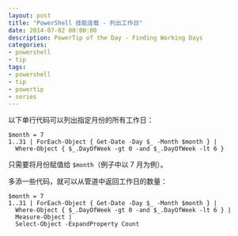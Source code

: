 ```yaml
---
layout: post
title: "PowerShell 技能连载 - 列出工作日"
date: 2014-07-02 00:00:00
description: PowerTip of the Day - Finding Working Days
categories:
- powershell
- tip
tags:
- powershell
- tip
- powertip
- series
---
```

以下单行代码可以列出指定月份的所有工作日：

    $month = 7
    1..31 | ForEach-Object { Get-Date -Day $_ -Month $month } |
      Where-Object { $_.DayOfWeek -gt 0 -and $_.DayOfWeek -lt 6 }


只需要将月份赋值给 `$month`（例子中以 7 月为例）。

多添一些代码，就可以从管道中返回工作日的数量：

    $month = 7
    1..31 | ForEach-Object { Get-Date -Day $_ -Month $month } |
      Where-Object { $_.DayOfWeek -gt 0 -and $_.DayOfWeek -lt 6 } |
      Measure-Object |
      Select-Object -ExpandProperty Count

<!--本文国际来源：[Finding Working Days](http://community.idera.com/powershell/powertips/b/tips/posts/finding-working-days)-->
